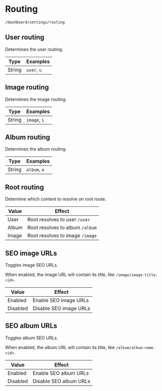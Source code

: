 # Routing

`/dashboard/settings/routing`

## User routing

Determines the user routing.

| Type   | Examples    |
| ------ | ----------- |
| String | `user`, `u` |

## Image routing

Determines the image routing.

| Type   | Examples     |
| ------ | ------------ |
| String | `image`, `i` |

## Album routing

Determines the album routing.

| Type   | Examples     |
| ------ | ------------ |
| String | `album`, `a` |

## Root routing

Determine which content to resolve on root route.

| Value | Effect                          |
| ----- | ------------------------------- |
| User  | Root resolves to user `/user`   |
| Album | Root resolves to album `/album` |
| Image | Root resolves to image `/image` |

## SEO image URLs

Toggles image SEO URLs.

When enabled, the image URL will contain its title, like `/image/image-title.<id>`.

| Value    | Effect                 |
| -------- | ---------------------- |
| Enabled  | Enable SEO image URLs  |
| Disabled | Disable SEO image URLs |

## SEO album URLs

Toggles album SEO URLs.

When enabled, the album URL will contain its title, like `/album/album-name.<id>`.

| Value    | Effect                 |
| -------- | ---------------------- |
| Enabled  | Enable SEO album URLs  |
| Disabled | Disable SEO album URLs |
